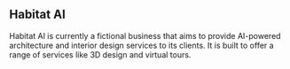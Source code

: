 ## Habitat AI

Habitat AI is currently a fictional business that aims to provide AI-powered architecture and interior design services to its clients. It is built to offer a range of services like 3D design and virtual tours.